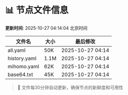 # 📊 节点文件信息

**更新时间**: 2025-10-27 04:14:04 北京时间

| 文件名 | 大小 | 最后修改 |
|--------|------|----------|
| all.yaml | 50K | 2025-10-27 04:14 |
| history.yaml | 1.1M | 2025-10-27 04:14 |
| mihomo.yaml | 62K | 2025-10-27 04:14 |
| base64.txt | 45K | 2025-10-27 04:14 |

> 🔄 文件每30分钟自动更新，确保节点的新鲜度和可用性

